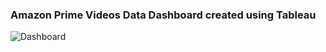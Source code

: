 ### Amazon Prime Videos Data Dashboard created using Tableau

![Dashboard](https://github.com/Neel1611/Amazon-Prime-Videos/assets/83344371/ca8a2485-a14c-4443-b04a-c865e6075e5f)
